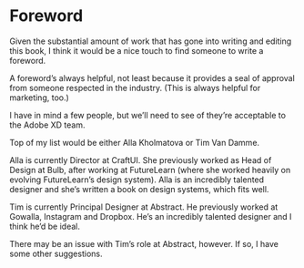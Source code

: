 Foreword
========

<!-- 190 Words -->

Given the substantial amount of work that has gone into writing and editing this book, I think it would be a nice touch to find someone to write a foreword.

A foreword’s always helpful, not least because it provides a seal of approval from someone respected in the industry. (This is always helpful for marketing, too.)

I have in mind a few people, but we’ll need to see of they’re acceptable to the Adobe XD team.

Top of my list would be either Alla Kholmatova or Tim Van Damme.

Alla is currently Director at CraftUI. She previously worked as Head of Design at Bulb, after working at FutureLearn (where she worked heavily on evolving FutureLearn’s design system). Alla is an incredibly talented designer and she’s written a book on design systems, which fits well.

Tim is currently Principal Designer at Abstract. He previously worked at Gowalla, Instagram and Dropbox. He’s an incredibly talented designer and I think he’d be ideal.

There may be an issue with Tim’s role at Abstract, however. If so, I have some other suggestions.

<!--

We might also ask:

+ Dan Mall, SuperFriendly · https://danmall.me

-->